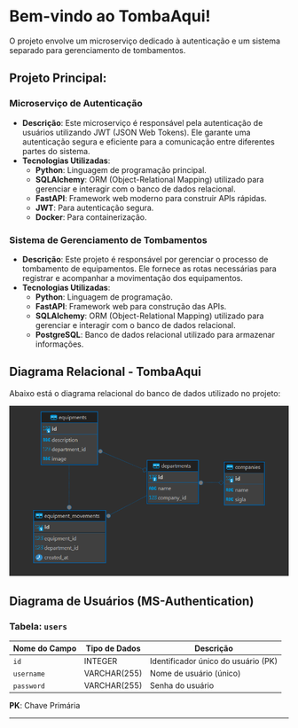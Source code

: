 # Bem-vindo ao TombaAqui!

O projeto envolve um microserviço dedicado à autenticação e um sistema separado para gerenciamento de tombamentos.

## Projeto Principal: 

### Microserviço de Autenticação
- **Descrição**: Este microserviço é responsável pela autenticação de usuários utilizando JWT (JSON Web Tokens). Ele garante uma autenticação segura e eficiente para a comunicação entre diferentes partes do sistema.
- **Tecnologias Utilizadas**:
  - **Python**: Linguagem de programação principal.
  - **SQLAlchemy**: ORM (Object-Relational Mapping) utilizado para gerenciar e interagir com o banco de dados relacional.
  - **FastAPI**: Framework web moderno para construir APIs rápidas.
  - **JWT**: Para autenticação segura.
  - **Docker**: Para containerização.

### Sistema de Gerenciamento de Tombamentos
- **Descrição**: Este projeto é responsável por gerenciar o processo de tombamento de equipamentos. Ele fornece as rotas necessárias para registrar e acompanhar a movimentação dos equipamentos.
- **Tecnologias Utilizadas**:
  - **Python**: Linguagem de programação.
  - **FastAPI**: Framework web para construção das APIs.
  - **SQLAlchemy**: ORM (Object-Relational Mapping) utilizado para gerenciar e interagir com o banco de dados relacional.
  - **PostgreSQL**: Banco de dados relacional utilizado para armazenar informações.

## Diagrama Relacional - TombaAqui

Abaixo está o diagrama relacional do banco de dados utilizado no projeto:

![Diagrama Relacional](assets/diagrama_relacional.png)

## Diagrama de Usuários (MS-Authentication)

### Tabela: `users`

| Nome do Campo | Tipo de Dados | Descrição                       |
|---------------|---------------|---------------------------------|
| `id`          | INTEGER       | Identificador único do usuário (PK) |
| `username`    | VARCHAR(255)  | Nome de usuário (único)          |
| `password`    | VARCHAR(255)  | Senha do usuário                 |

**PK**: Chave Primária

---
